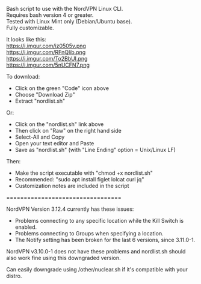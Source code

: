 Bash script to use with the NordVPN Linux CLI.  
Requires bash version 4 or greater.  
Tested with Linux Mint only (Debian/Ubuntu base).   
Fully customizable. 

It looks like this:   
https://i.imgur.com/iz0505v.png   
https://i.imgur.com/RFnQIib.png   
https://i.imgur.com/To2BbUI.png   
https://i.imgur.com/5nUCFN7.png   

To download:    
- Click on the green "Code" icon above
- Choose "Download Zip" 
- Extract "nordlist.sh"  

Or:
- Click on the "nordlist.sh" link above
- Then click on "Raw" on the right hand side
- Select-All and Copy
- Open your text editor and Paste
- Save as "nordlist.sh" (with "Line Ending" option = Unix/Linux LF)

Then:   
- Make the script executable with "chmod +x nordlist.sh"
- Recommended: "sudo apt install figlet lolcat curl jq"
- Customization notes are included in the script

=================================

NordVPN Version 3.12.4 currently has these issues:

 - Problems connecting to any specific location while the Kill Switch is enabled.  
 - Problems connecting to Groups when specifying a location. 
 - The Notify setting has been broken for the last 6 versions, since 3.11.0-1.

NordVPN v3.10.0-1 does not have these problems and nordlist.sh should also work fine using this downgraded version.  

Can easily downgrade using /other/nuclear.sh if it's compatible with your distro.
